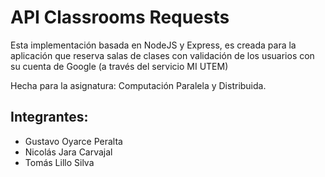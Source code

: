 # API Classrooms Requests
Esta implementación basada en NodeJS y Express, es creada para la aplicación que reserva salas de clases con validación de los usuarios con su cuenta de Google (a través del servicio MI UTEM)

Hecha para la asignatura: Computación Paralela y Distribuida.

Integrantes:
--

- Gustavo Oyarce Peralta
- Nicolás Jara Carvajal
- Tomás Lillo Silva